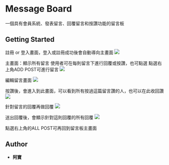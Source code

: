 # Message Board
一個具有會員系統、發表留言、回覆留言和按讚功能的留言板
## Getting Started
註冊 or 登入畫面，登入或註冊成功後會自動導向主畫面
![](https://i.imgur.com/ZcIriUA.png)

主畫面：顯示所有留言
使用者可在每則留言下進行回覆或按讚，也可點選
點選右上角ADD POST可進行留言
![](https://i.imgur.com/ZRizkyl.png)


編輯留言畫面
![](https://i.imgur.com/oQ0i7Jp.png)

按讚後，會進入到此畫面，可以看到所有按過這篇留言讚的人，也可以在此收回讚
![](https://i.imgur.com/KUDk1ZR.png)


針對留言的回覆再做回覆
![](https://i.imgur.com/e459rLg.png)

送出回覆後，會顯示針對這則回覆的所有回覆
![](https://i.imgur.com/NnX4kfK.png)

點選右上角的ALL POST可再回到留言板主畫面

## Author

* **阿寶** 
